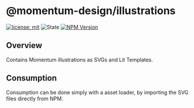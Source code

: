 # @momentum-design/illustrations

[![license: mit](https://img.shields.io/badge/License-MIT-blueviolet?style=flat-square)](https://github.com/momentum-design/momentum-design/blob/main/LICENSE) ![State](https://img.shields.io/badge/State-Stable-limegreen?style=flat-square) [![NPM Version](https://img.shields.io/npm/v/%40momentum-design%2Fillustrations)](https://www.npmjs.com/package/@momentum-design/illustrations)

## Overview

Contains Momentum illustrations as SVGs and Lit Templates.

## Consumption

Consumption can be done simply with a asset loader, by importing the SVG files directly from NPM.
